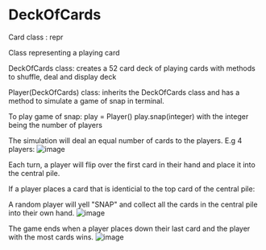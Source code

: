 # DeckOfCards



Card class : repr

Class representing a playing card

DeckOfCards class: creates a 52 card deck of playing cards with methods to shuffle, deal and display deck 

Player(DeckOfCards) class: inherits the DeckOfCards class and has a method to simulate a game of snap in terminal.

To play game of snap:
play = Player()
play.snap(integer) with the integer being the number of players 

The simulation will deal an equal number of cards to the players. E.g 4 players:
![image](https://github.com/rockyyy1/DeckOfCards/assets/124854700/791e0efd-8fc5-48e4-98a5-d775eee2eb0e)

Each turn, a player will flip over the first card in their hand and place it into the central pile.

If a player places a card that is identicial to the top card of the central pile:

A random player will yell "SNAP" and collect all the cards in the central pile into their own hand.
![image](https://github.com/rockyyy1/DeckOfCards/assets/124854700/2b6c34f5-1781-48d0-a51c-4c6246f66df5)

The game ends when a player places down their last card and the player with the most cards wins. 
![image](https://github.com/rockyyy1/DeckOfCards/assets/124854700/a9942283-707b-4abe-8616-495bf1b6adac)
